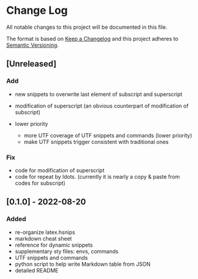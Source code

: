 # Change Log

All notable changes to this project will be documented in this file.

The format is based on [Keep a Changelog](http://keepachangelog.com/)
and this project adheres to [Semantic Versioning](http://semver.org/).

## [Unreleased]

### Add

- new snippets to overwrite last element of subscript and superscript
- modification of superscript (an obvious counterpart of modification of subscript)

- lower priority
  - more UTF coverage of UTF snippets and commands (lower priority)
  - make UTF snippets trigger consistent with traditional ones

### Fix

- code for modification of superscript
- code for repeat by ldots. (currently it is nearly a copy & paste from codes for subscript)

## [0.1.0] - 2022-08-20

### Added

- re-organize latex.hsnips
- markdown cheat sheet
- reference for dynamic snippets
- supplementary sty files: envs, commands
- UTF snippets and commands
- python script to help write Markdown table from JSON
- detailed README
